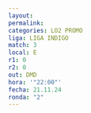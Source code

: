 ```yaml
---
layout: 
permalink: 
categories: LO2 PROMO
liga: LIGA INDIGO
match: 3
local: E
r1: 0
r2: 0
out: DMD
hora: '"22:00"'
fecha: 21.11.24
ronda: "2"
---
```

